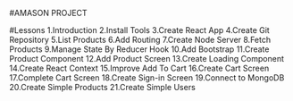 #AMASON PROJECT

#Lessons
1.Introduction
2.Install Tools
3.Create React App
4.Create Git Repository
5.List Products
6.Add Routing
7.Create Node Server
8.Fetch Products
9.Manage State By Reducer Hook
10.Add Bootstrap
11.Create Product Component
12.Add Product Screen
13.Create Loading Component
14.Create React Context
15.Improve Add To Cart
16.Create Cart Screen
17.Complete Cart Screen
18.Create Sign-in Screen
19.Connect to MongoDB
20.Create Simple Products
21.Create Simple Users

